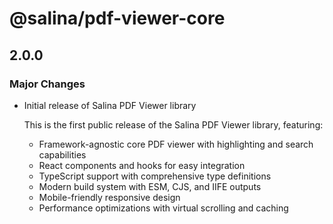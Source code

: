 # @salina/pdf-viewer-core

## 2.0.0

### Major Changes

- Initial release of Salina PDF Viewer library

  This is the first public release of the Salina PDF Viewer library, featuring:
  - Framework-agnostic core PDF viewer with highlighting and search capabilities
  - React components and hooks for easy integration
  - TypeScript support with comprehensive type definitions
  - Modern build system with ESM, CJS, and IIFE outputs
  - Mobile-friendly responsive design
  - Performance optimizations with virtual scrolling and caching

